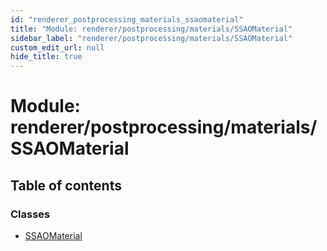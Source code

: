 ```yaml
---
id: "renderer_postprocessing_materials_ssaomaterial"
title: "Module: renderer/postprocessing/materials/SSAOMaterial"
sidebar_label: "renderer/postprocessing/materials/SSAOMaterial"
custom_edit_url: null
hide_title: true
---
```


# Module: renderer/postprocessing/materials/SSAOMaterial

## Table of contents

### Classes

- [SSAOMaterial](../classes/renderer_postprocessing_materials_ssaomaterial.ssaomaterial.md)
